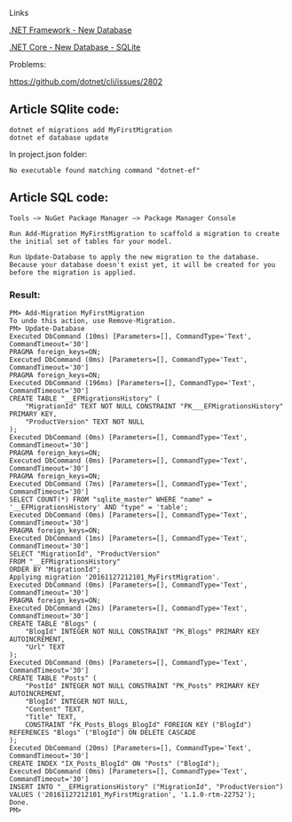 Links

[.NET Framework - New Database](https://docs.microsoft.com/en-us/ef/core/get-started/full-dotnet/new-db)

[.NET Core - New Database - SQLite](https://docs.microsoft.com/en-us/ef/core/get-started/netcore/new-db-sqlite#comments-container)

Problems:

https://github.com/dotnet/cli/issues/2802

## Article SQlite code: ##

    dotnet ef migrations add MyFirstMigration
    dotnet ef database update

In project.json folder:

    No executable found matching command "dotnet-ef"

## Article SQL code: ##

    Tools –> NuGet Package Manager –> Package Manager Console

    Run Add-Migration MyFirstMigration to scaffold a migration to create the initial set of tables for your model.

    Run Update-Database to apply the new migration to the database. Because your database doesn't exist yet, it will be created for you before the migration is applied.

### Result: ###

    PM> Add-Migration MyFirstMigration
    To undo this action, use Remove-Migration.
    PM> Update-Database
    Executed DbCommand (10ms) [Parameters=[], CommandType='Text', CommandTimeout='30']
    PRAGMA foreign_keys=ON;
    Executed DbCommand (0ms) [Parameters=[], CommandType='Text', CommandTimeout='30']
    PRAGMA foreign_keys=ON;
    Executed DbCommand (196ms) [Parameters=[], CommandType='Text', CommandTimeout='30']
    CREATE TABLE "__EFMigrationsHistory" (
        "MigrationId" TEXT NOT NULL CONSTRAINT "PK___EFMigrationsHistory" PRIMARY KEY,
        "ProductVersion" TEXT NOT NULL
    );
    Executed DbCommand (0ms) [Parameters=[], CommandType='Text', CommandTimeout='30']
    PRAGMA foreign_keys=ON;
    Executed DbCommand (0ms) [Parameters=[], CommandType='Text', CommandTimeout='30']
    PRAGMA foreign_keys=ON;
    Executed DbCommand (7ms) [Parameters=[], CommandType='Text', CommandTimeout='30']
    SELECT COUNT(*) FROM "sqlite_master" WHERE "name" = '__EFMigrationsHistory' AND "type" = 'table';
    Executed DbCommand (0ms) [Parameters=[], CommandType='Text', CommandTimeout='30']
    PRAGMA foreign_keys=ON;
    Executed DbCommand (1ms) [Parameters=[], CommandType='Text', CommandTimeout='30']
    SELECT "MigrationId", "ProductVersion"
    FROM "__EFMigrationsHistory"
    ORDER BY "MigrationId";
    Applying migration '20161127212101_MyFirstMigration'.
    Executed DbCommand (0ms) [Parameters=[], CommandType='Text', CommandTimeout='30']
    PRAGMA foreign_keys=ON;
    Executed DbCommand (2ms) [Parameters=[], CommandType='Text', CommandTimeout='30']
    CREATE TABLE "Blogs" (
        "BlogId" INTEGER NOT NULL CONSTRAINT "PK_Blogs" PRIMARY KEY AUTOINCREMENT,
        "Url" TEXT
    );
    Executed DbCommand (0ms) [Parameters=[], CommandType='Text', CommandTimeout='30']
    CREATE TABLE "Posts" (
        "PostId" INTEGER NOT NULL CONSTRAINT "PK_Posts" PRIMARY KEY AUTOINCREMENT,
        "BlogId" INTEGER NOT NULL,
        "Content" TEXT,
        "Title" TEXT,
        CONSTRAINT "FK_Posts_Blogs_BlogId" FOREIGN KEY ("BlogId") REFERENCES "Blogs" ("BlogId") ON DELETE CASCADE
    );
    Executed DbCommand (20ms) [Parameters=[], CommandType='Text', CommandTimeout='30']
    CREATE INDEX "IX_Posts_BlogId" ON "Posts" ("BlogId");
    Executed DbCommand (0ms) [Parameters=[], CommandType='Text', CommandTimeout='30']
    INSERT INTO "__EFMigrationsHistory" ("MigrationId", "ProductVersion")
    VALUES ('20161127212101_MyFirstMigration', '1.1.0-rtm-22752');
    Done.
    PM> 